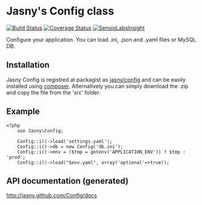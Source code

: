 Jasny's Config class
====================

[![Build Status](https://secure.travis-ci.org/jasny/config.png?branch=master)](http://travis-ci.org/jasny/config)
[![Coverage Status](https://coveralls.io/repos/jasny/config/badge.svg?branch=master&service=github)](https://coveralls.io/github/jasny/config?branch=master)
[![SensioLabsInsight](https://insight.sensiolabs.com/projects/9d9ee2fe-1622-4883-b46e-aa21b14a3931/mini.png)](https://insight.sensiolabs.com/projects/9d9ee2fe-1622-4883-b46e-aa21b14a3931)

Configure your application. You can load .ini, .json and .yaml files or MySQL DB.

## Installation ##

Jasny Config is registred at packagist as [jasny/config](https://packagist.org/packages/jasny/config) and can be
easily installed using [composer](http://getcomposer.org/). Alternatively you can simply download the .zip and copy
the file from the 'src' folder.

## Example ##

    <?php
        use Jasny\Config;

        Config::i()->load('settings.yaml');
        Config::i()->db = new Config('db.ini');
        Config::i()->env = ($tmp = getenv('APPLICATION_ENV')) ? $tmp : 'prod';
        Config::i()->load("$env.yaml", array('optional'=>true));


## API documentation (generated) ##

http://jasny.github.com/Config/docs

